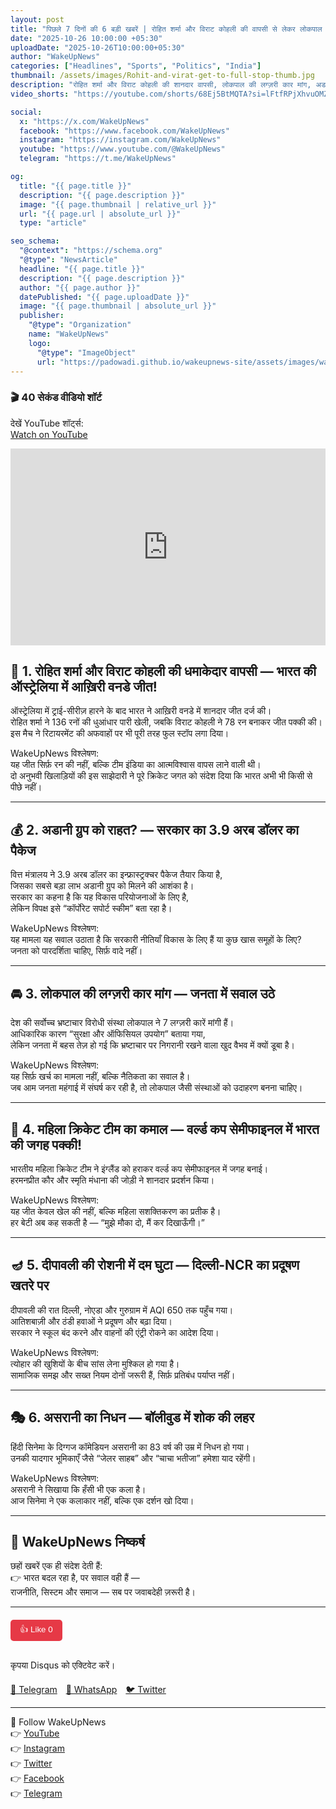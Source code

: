 ```yaml
---
layout: post
title: "पिछले 7 दिनों की 6 बड़ी खबरें | रोहित शर्मा और विराट कोहली की वापसी से लेकर लोकपाल तक"
date: "2025-10-26 10:00:00 +05:30"
uploadDate: "2025-10-26T10:00:00+05:30"
author: "WakeUpNews"
categories: ["Headlines", "Sports", "Politics", "India"]
thumbnail: /assets/images/Rohit-and-virat-get-to-full-stop-thumb.jpg
description: "रोहित शर्मा और विराट कोहली की शानदार वापसी, लोकपाल की लग्ज़री कार मांग, अडानी ग्रुप के लिए पैकेज, महिला क्रिकेट टीम का सेमीफाइनल, दीपावली प्रदूषण, और असरानी का निधन — पूरे 6 बड़े अपडेट्स विस्तार से।"
video_shorts: "https://youtube.com/shorts/68Ej5BtMQTA?si=lFtfRPjXhvuOMZcR"

social:
  x: "https://x.com/WakeUpNews"
  facebook: "https://www.facebook.com/WakeUpNews"
  instagram: "https://instagram.com/WakeUpNews"
  youtube: "https://www.youtube.com/@WakeUpNews"
  telegram: "https://t.me/WakeUpNews"

og:
  title: "{{ page.title }}"
  description: "{{ page.description }}"
  image: "{{ page.thumbnail | relative_url }}"
  url: "{{ page.url | absolute_url }}"
  type: "article"

seo_schema:
  "@context": "https://schema.org"
  "@type": "NewsArticle"
  headline: "{{ page.title }}"
  description: "{{ page.description }}"
  author: "{{ page.author }}"
  datePublished: "{{ page.uploadDate }}"
  image: "{{ page.thumbnail | absolute_url }}"
  publisher:
    "@type": "Organization"
    name: "WakeUpNews"
    logo:
      "@type": "ImageObject"
      url: "https://padowadi.github.io/wakeupnews-site/assets/images/wakeupnews-logo.png"
---
```

### 🎬 40 सेकंड वीडियो शॉर्ट

देखें YouTube शॉर्ट्स:  
[Watch on YouTube](https://youtube.com/shorts/68Ej5BtMQTA?si=lFtfRPjXhvuOMZcR)

<iframe width="100%" height="315" 
src="https://www.youtube.com/embed/68Ej5BtMQTA?autoplay=0" 
title="YouTube Short" frameborder="0" allowfullscreen></iframe>

## 🏏 1. रोहित शर्मा और विराट कोहली की धमाकेदार वापसी — भारत की ऑस्ट्रेलिया में आख़िरी वनडे जीत!

ऑस्ट्रेलिया में ट्राई-सीरीज़ हारने के बाद भारत ने आख़िरी वनडे में शानदार जीत दर्ज की।  
रोहित शर्मा ने 136 रनों की धुआंधार पारी खेली, जबकि विराट कोहली ने 78 रन बनाकर जीत पक्की की।  
इस मैच ने रिटायरमेंट की अफवाहों पर भी पूरी तरह फुल स्टॉप लगा दिया।

WakeUpNews विश्लेषण:  
यह जीत सिर्फ़ रन की नहीं, बल्कि टीम इंडिया का आत्मविश्वास वापस लाने वाली थी।  
दो अनुभवी खिलाड़ियों की इस साझेदारी ने पूरे क्रिकेट जगत को संदेश दिया कि भारत अभी भी किसी से पीछे नहीं।

---

## 💰 2. अडानी ग्रुप को राहत? — सरकार का 3.9 अरब डॉलर का पैकेज

वित्त मंत्रालय ने 3.9 अरब डॉलर का इन्फ्रास्ट्रक्चर पैकेज तैयार किया है,  
जिसका सबसे बड़ा लाभ अडानी ग्रुप को मिलने की आशंका है।  
सरकार का कहना है कि यह विकास परियोजनाओं के लिए है,  
लेकिन विपक्ष इसे “कॉर्पोरेट सपोर्ट स्कीम” बता रहा है।  

WakeUpNews विश्लेषण:  
यह मामला यह सवाल उठाता है कि सरकारी नीतियाँ विकास के लिए हैं या कुछ खास समूहों के लिए?  
जनता को पारदर्शिता चाहिए, सिर्फ़ वादे नहीं।

---

## 🚘 3. लोकपाल की लग्ज़री कार मांग — जनता में सवाल उठे

देश की सर्वोच्च भ्रष्टाचार विरोधी संस्था लोकपाल ने 7 लग्ज़री कारें मांगी हैं।  
आधिकारिक कारण “सुरक्षा और ऑफिसियल उपयोग” बताया गया,  
लेकिन जनता में बहस तेज़ हो गई कि भ्रष्टाचार पर निगरानी रखने वाला खुद वैभव में क्यों डूबा है।  

WakeUpNews विश्लेषण:  
यह सिर्फ़ खर्च का मामला नहीं, बल्कि नैतिकता का सवाल है।  
जब आम जनता महंगाई में संघर्ष कर रही है, तो लोकपाल जैसी संस्थाओं को उदाहरण बनना चाहिए।

---

## 🏏 4. महिला क्रिकेट टीम का कमाल — वर्ल्ड कप सेमीफाइनल में भारत की जगह पक्की!

भारतीय महिला क्रिकेट टीम ने इंग्लैंड को हराकर वर्ल्ड कप सेमीफाइनल में जगह बनाई।  
हरमनप्रीत कौर और स्मृति मंधाना की जोड़ी ने शानदार प्रदर्शन किया।  

WakeUpNews विश्लेषण:  
यह जीत केवल खेल की नहीं, बल्कि महिला सशक्तिकरण का प्रतीक है।  
हर बेटी अब कह सकती है — “मुझे मौका दो, मैं कर दिखाऊँगी।”

---

## 🪔 5. दीपावली की रोशनी में दम घुटा — दिल्ली-NCR का प्रदूषण खतरे पर

दीपावली की रात दिल्ली, नोएडा और गुरुग्राम में AQI 650 तक पहुँच गया।  
आतिशबाज़ी और ठंडी हवाओं ने प्रदूषण और बढ़ा दिया।  
सरकार ने स्कूल बंद करने और वाहनों की एंट्री रोकने का आदेश दिया।  

WakeUpNews विश्लेषण:  
त्योहार की खुशियों के बीच सांस लेना मुश्किल हो गया है।  
सामाजिक समझ और सख्त नियम दोनों जरूरी हैं, सिर्फ़ प्रतिबंध पर्याप्त नहीं।

---

## 🎭 6. असरानी का निधन — बॉलीवुड में शोक की लहर

हिंदी सिनेमा के दिग्गज कॉमेडियन असरानी का 83 वर्ष की उम्र में निधन हो गया।  
उनकी यादगार भूमिकाएँ जैसे “जेलर साहब” और “चाचा भतीजा” हमेशा याद रहेंगी।  

WakeUpNews विश्लेषण:  
असरानी ने सिखाया कि हँसी भी एक कला है।  
आज सिनेमा ने एक कलाकार नहीं, बल्कि एक दर्शन खो दिया।

---

## 📢 WakeUpNews निष्कर्ष

छहों खबरें एक ही संदेश देती हैं:  
👉 भारत बदल रहा है, पर सवाल वही हैं —  
राजनीति, सिस्टम और समाज — सब पर जवाबदेही ज़रूरी है।

---

<!-- ⭐ Like Button -->
<div style="margin-top:20px;">
  <button class="like-btn" data-post="{{ page.url | slugify }}" style="cursor:pointer; padding:6px 15px; background:#e63946; color:#fff; border:none; border-radius:5px;">
    👍 Like <span class="like-count">0</span>
  </button>
</div>

<script>
document.addEventListener("DOMContentLoaded", () => {
  const btn = document.querySelector(".like-btn");
  const postKey = btn.dataset.post;
  let likes = localStorage.getItem(postKey) || 0;
  btn.querySelector(".like-count").innerText = likes;

  btn.addEventListener("click", () => {
    likes = parseInt(likes) + 1;
    localStorage.setItem(postKey, likes);
    btn.querySelector(".like-count").innerText = likes;
    btn.disabled = true;
  });
});
</script>

<!-- 💬 Comment Section (Disqus) -->
<div id="disqus_thread" style="margin-top:30px;"></div>
<script>
var disqus_config = function () {
this.page.url = "{{ site.url }}{{ page.url }}";
this.page.identifier = "{{ page.url }}";
};
(function() { 
var d = document, s = d.createElement('script');
s.src = 'https://YOUR_DISQUS_SHORTNAME.disqus.com/embed.js';
s.setAttribute('data-timestamp', +new Date());
(d.head || d.body).appendChild(s);
})();
</script>
<noscript>कृपया Disqus को एक्टिवेट करें।</noscript>

<!-- 🔗 Share Buttons -->
<div style="margin-top:20px;">
  <a href="https://t.me/share/url?url={{ site.url }}{{ page.url }}" target="_blank" style="margin-right:10px;">📲 Telegram</a>
  <a href="https://api.whatsapp.com/send?text={{ site.url }}{{ page.url }}" target="_blank" style="margin-right:10px;">📲 WhatsApp</a>
  <a href="https://twitter.com/intent/tweet?url={{ site.url }}{{ page.url }}" target="_blank" style="margin-right:10px;">🐦 Twitter</a>
</div>

---

📲 Follow WakeUpNews  
👉 [YouTube](https://youtube.com/@WakeUpNews)  
👉 [Instagram](https://instagram.com/WakeUpNews)  
👉 [Twitter](https://x.com/WakeUpNews)  
👉 [Facebook](https://facebook.com/WakeUpNews)  
👉 [Telegram](https://t.me/WakeUpNews)
